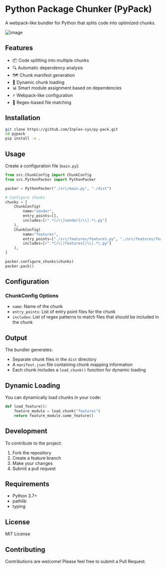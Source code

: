 # Python Package Chunker (PyPack)

A webpack-like bundler for Python that splits code into optimized chunks.

![image](https://github.com/user-attachments/assets/0598d4c8-88a6-4c68-8b59-a8e0c4f48454)


## Features

-   📦 Code splitting into multiple chunks
-   🔍 Automatic dependency analysis
-   🗺️ Chunk manifest generation
-   🔄 Dynamic chunk loading
-   📊 Smart module assignment based on dependencies
-   ⚡ Webpack-like configuration
-   📜 Regex-based file matching

## Installation

```bash
git clone https://github.com/Inplex-sys/py-pack.git
cd pypack
pip install -e .
```

## Usage

Create a configuration file (`main.py`):

```python
from src.ChunkConfig import ChunkConfig
from src.PythonPacker import PythonPacker

packer = PythonPacker("./src/main.py", "./dist")

# Configure chunks
chunks = [
    ChunkConfig(
        name="vendor",
        entry_points=[],
        includes=[r".*[/\\]vendor[/\\].*\.py"]
    ),
    ChunkConfig(
        name="features",
        entry_points=["./src/features/feature1.py", "./src/features/feature2.py"],
        includes=[r".*[/\\]features[/\\].*\.py"]
    ),
]

packer.configure_chunks(chunks)
packer.pack()
```

## Configuration

### ChunkConfig Options

-   `name`: Name of the chunk
-   `entry_points`: List of entry point files for the chunk
-   `includes`: List of regex patterns to match files that should be included in the chunk

## Output

The bundler generates:

-   Separate chunk files in the `dist` directory
-   A `manifest.json` file containing chunk mapping information
-   Each chunk includes a `load_chunk()` function for dynamic loading

## Dynamic Loading

You can dynamically load chunks in your code:

```python
def load_feature():
    feature_module = load_chunk("features")
    return feature_module.some_feature()
```

## Development

To contribute to the project:

1. Fork the repository
2. Create a feature branch
3. Make your changes
4. Submit a pull request

## Requirements

-   Python 3.7+
-   pathlib
-   typing

## License

MIT License

## Contributing

Contributions are welcome! Please feel free to submit a Pull Request.

